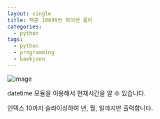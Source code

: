 ```yaml
---
layout: single
title: 백준 10699번 파이썬 풀이
categories:
  - python  
tags:
  - python
  - programming
  - baekjoon
---
```


![image](https://user-images.githubusercontent.com/76275691/153870277-e4c2c5db-ee5e-443a-ac17-61f5e7724e0d.png)

datetime 모듈을 이용해서 현재시간을 알 수 있습니다.

인덱스 10까지 슬라이싱하여 년, 월, 일까지만 출력합니다.
